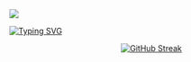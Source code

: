 <img src= "https://capsule-render.vercel.app/api?type=waving&height=150&color=gradient"/>


[![Typing SVG](https://readme-typing-svg.herokuapp.com?font=Inter&size=50&duration=2000&pause=700&color=07F7B4&center=true&vCenter=true&width=800&height=67&lines=Ola!;Eu+sou+o+Edu;Sou+um+programador+;C%23%2CVB%2CHTML+e+CSS)](https://git.io/typing-svg)


<div align="center">
  
[![GitHub Streak](https://github-readme-streak-stats.herokuapp.com?user=GitEdu-gi&locale=pt_BR&card_height=100)](https://git.io/streak-stats)
</div>
